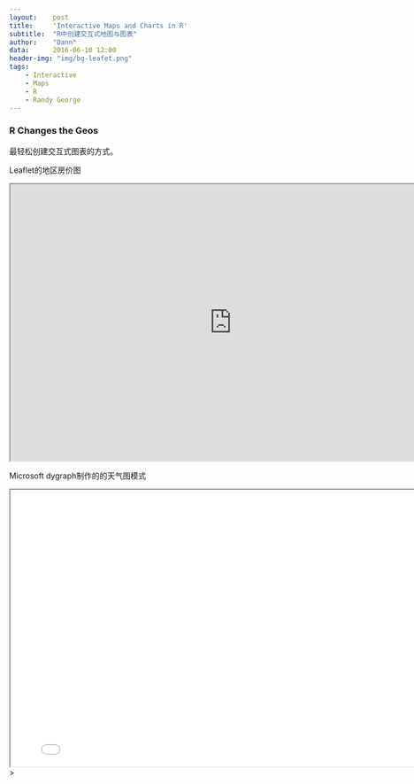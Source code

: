 ```yaml
---
layout:    post
title:     'Interactive Maps and Charts in R'
subtitle:  "R中创建交互式地图与图表"
author:    "Dann"
data:      2016-06-10 12:00
header-img: "img/bg-leafet.png"
tags:
    - Interactive
    - Maps
    - R
    - Randy George
---
```


### R Changes the Geos

最轻松创建交互式图表的方式。

Leaflet的地区房价图

<iframe src="http://onterrawms.blob.core.windows.net/r-sample/index.html" width="800" height="500"></iframe>

Microsoft dygraph制作的的天气图模式

<iframe src="/test.html" width="800" height="500"></iframe>>